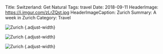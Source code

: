 Title: Switzerland: Get Natural
Tags: travel
Date: 2018-09-11
HeaderImage: https://i.imgur.com/zLrZQst.jpg
HeaderImageCaption: Zurich
Summary: A week in Zurich
Category: Travel

![Zurich](https://i.imgur.com/p70IOC1.jpg)
{.adjust-width}

![Zurich](https://i.imgur.com/4jAHy38.jpg)
{.adjust-width}

![Zurich](https://i.imgur.com/net2ly1.jpg)
{.adjust-width}
